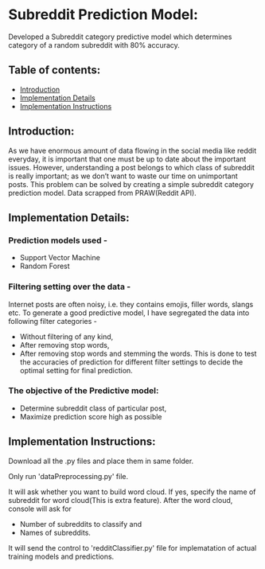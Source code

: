 # Subreddit Prediction Model:
Developed a Subreddit category predictive model which determines category of a random subreddit with 80% accuracy.

## Table of contents:
* [Introduction](#introduction)
* [Implementation Details](#implementation-details)
* [Implementation Instructions](#implementation-instructions)

## Introduction:
As we have enormous amount of data flowing in the social media like reddit everyday, it is important that one must be up to date about the important issues. However, understanding a post belongs to which class of subreddit is really important; as we don’t want to waste our time on unimportant posts. This problem can be solved by creating a simple subreddit category prediction model. Data scrapped from PRAW(Reddit API).

## Implementation Details:
### Prediction models used -
- Support Vector Machine
- Random Forest

### Filtering setting over the data -
Internet posts are often noisy, i.e. they contains emojis, filler words, slangs etc. To generate a good predictive model, I have segregated the data into following filter categories -
- Without filtering of any kind,
- After removing stop words,
- After removing stop words and stemming the words.
This is done to test the accuracies of prediction for different filter settings to decide the optimal setting for final prediction.

### The objective of the Predictive model:
- Determine subreddit class of particular post,
- Maximize prediction score high as possible


## Implementation Instructions:
Download all the .py files and place them in same folder.

Only run 'dataPreprocessing.py' file.

It will ask whether you want to build word cloud. If yes, specify the name of subreddit for word cloud(This is extra feature).
After the word cloud, console will ask for
- Number of subreddits to classify and
- Names of subreddits.

It will send the control to 'redditClassifier.py' file for implematation of actual training models and predictions.
